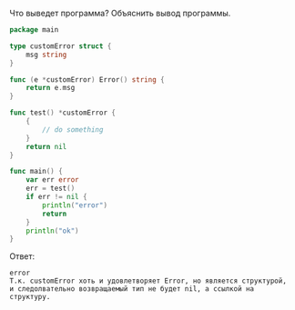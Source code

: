 Что выведет программа? Объяснить вывод программы.

```go
package main

type customError struct {
	msg string
}

func (e *customError) Error() string {
	return e.msg
}

func test() *customError {
	{
		// do something
	}
	return nil
}

func main() {
	var err error
	err = test()
	if err != nil {
		println("error")
		return
	}
	println("ok")
}
```

Ответ:
```
error
Т.к. customError хоть и удовлетворяет Error, но является структурой, 
и следолвательно возвращаемый тип не будет nil, а ссылкой на структуру.

```

